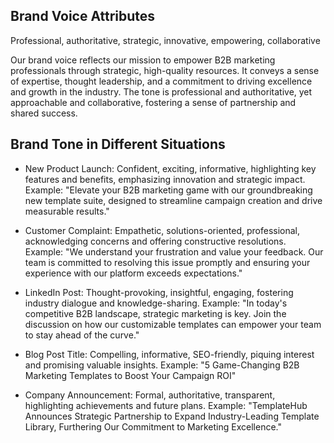 ## Brand Voice Attributes
Professional, authoritative, strategic, innovative, empowering, collaborative

Our brand voice reflects our mission to empower B2B marketing professionals through strategic, high-quality resources. It conveys a sense of expertise, thought leadership, and a commitment to driving excellence and growth in the industry. The tone is professional and authoritative, yet approachable and collaborative, fostering a sense of partnership and shared success.

## Brand Tone in Different Situations

- New Product Launch: Confident, exciting, informative, highlighting key features and benefits, emphasizing innovation and strategic impact.
Example: "Elevate your B2B marketing game with our groundbreaking new template suite, designed to streamline campaign creation and drive measurable results."

- Customer Complaint: Empathetic, solutions-oriented, professional, acknowledging concerns and offering constructive resolutions.
Example: "We understand your frustration and value your feedback. Our team is committed to resolving this issue promptly and ensuring your experience with our platform exceeds expectations."

- LinkedIn Post: Thought-provoking, insightful, engaging, fostering industry dialogue and knowledge-sharing.
Example: "In today's competitive B2B landscape, strategic marketing is key. Join the discussion on how our customizable templates can empower your team to stay ahead of the curve."

- Blog Post Title: Compelling, informative, SEO-friendly, piquing interest and promising valuable insights.
Example: "5 Game-Changing B2B Marketing Templates to Boost Your Campaign ROI"

- Company Announcement: Formal, authoritative, transparent, highlighting achievements and future plans.
Example: "TemplateHub Announces Strategic Partnership to Expand Industry-Leading Template Library, Furthering Our Commitment to Marketing Excellence."